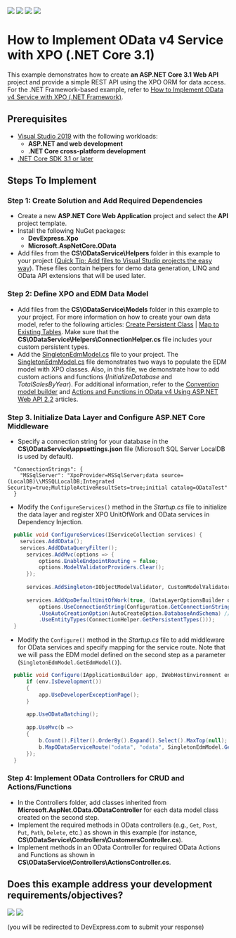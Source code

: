 <!-- default badges list -->
![](https://img.shields.io/endpoint?url=https://codecentral.devexpress.com/api/v1/VersionRange/223364607/19.2.7%2B)
[![](https://img.shields.io/badge/Open_in_DevExpress_Support_Center-FF7200?style=flat-square&logo=DevExpress&logoColor=white)](https://supportcenter.devexpress.com/ticket/details/T835143)
[![](https://img.shields.io/badge/📖_How_to_use_DevExpress_Examples-e9f6fc?style=flat-square)](https://docs.devexpress.com/GeneralInformation/403183)
[![](https://img.shields.io/badge/💬_Leave_Feedback-feecdd?style=flat-square)](#does-this-example-address-your-development-requirementsobjectives)
<!-- default badges end -->
How to Implement OData v4 Service with XPO (.NET Core 3.1)
========================================

This example demonstrates how to create **an ASP.NET Core 3.1 Web API** project and provide a simple REST API using the XPO ORM for data access. For the .NET Framework-based example, refer to [How to Implement OData v4 Service with XPO (.NET Framework)](https://github.com/DevExpress-Examples/XPO_how-to-implement-odata4-service-with-xpo).

## Prerequisites

* [Visual Studio 2019](https://visualstudio.microsoft.com/vs/) with the following workloads:
  * **ASP.NET and web development**
  * **.NET Core cross-platform development**
* [.NET Core SDK 3.1 or later](https://www.microsoft.com/net/download/all)

## Steps To Implement

### Step 1: Create Solution and Add Required Dependencies
- Create a new **ASP.NET Core Web Application** project and select the **API** project template.
- Install the following NuGet packages:
	* **DevExpress.Xpo**
	* **Microsoft.AspNetCore.OData**
- Add files from the **CS\ODataService\Helpers** folder in this example to your project ([Quick Tip: Add files to Visual Studio projects the easy way](https://blogs.msdn.microsoft.com/davidklinems/2007/12/18/quick-tip-add-files-to-visual-studio-projects-the-easy-way/)). These files contain helpers for demo data generation, LINQ and OData API extensions that will be used later.

### Step 2: Define XPO and EDM Data Model
- Add files from the **CS\ODataService\Models** folder in this example to your project. For more information on how to create your own data model, refer to the following articles: [Create Persistent Class](https://docs.devexpress.com/XPO/2077/create-a-data-model/create-a-persistent-object) | [Map to Existing Tables](https://docs.devexpress.com/CoreLibraries/3264/devexpress-orm-tool/concepts/basics-of-creating-persistent-objects-for-existing-data-tables). Make sure that the **CS\ODataService\Helpers\ConnectionHelper.cs** file includes your custom persistent types.
- Add the [SingletonEdmModel.cs](CS/ODataService/Models/SingletonEdmModel.cs) file to your project. The [SingletonEdmModel.cs](CS/ODataService/Models/SingletonEdmModel.cs) file demonstrates two ways to populate the EDM model with XPO classes. Also, in this file, we demonstrate how to add custom actions and functions (*InitializeDatabase* and *TotalSalesByYear*). For additional information, refer to the [Convention model builder](https://docs.microsoft.com/en-us/odata/webapi/convention-model-builder) and [Actions and Functions in OData v4 Using ASP.NET Web API 2.2](https://docs.microsoft.com/en-us/aspnet/web-api/overview/odata-support-in-aspnet-web-api/odata-v4/odata-actions-and-functions) articles.

### Step 3. Initialize Data Layer and Configure ASP.NET Core Middleware
- Specify a connection string for your database in the **CS\ODataService\appsettings.json** file (Microsoft SQL Server LocalDB is used by default).
```
  "ConnectionStrings": {
    "MSSqlServer": "XpoProvider=MSSqlServer;data source=(LocalDB)\\MSSQLLocalDB;Integrated Security=true;MultipleActiveResultSets=true;initial catalog=ODataTest"
  }
```
- Modify the `ConfigureServices()` method in the *Startup.cs* file to initialize the data layer and register XPO UnitOfWork and OData services in Dependency Injection.
```cs
  public void ConfigureServices(IServiceCollection services) {
  	services.AddOData();
  	services.AddODataQueryFilter();
      services.AddMvc(options => {
          options.EnableEndpointRouting = false;
          options.ModelValidatorProviders.Clear();
      });
  
      services.AddSingleton<IObjectModelValidator, CustomModelValidator>();
  
      services.AddXpoDefaultUnitOfWork(true, (DataLayerOptionsBuilder options) =>
          options.UseConnectionString(Configuration.GetConnectionString("MSSqlServer"))
          .UseAutoCreationOption(AutoCreateOption.DatabaseAndSchema) // debug only
          .UseEntityTypes(ConnectionHelper.GetPersistentTypes()));
  }
```
- Modify the `Configure()` method in the *Startup.cs* file to add middleware for OData services and specify mapping for the service route. Note that we will pass the EDM model defined on the second step as a parameter (`SingletonEdmModel.GetEdmModel()`).
```cs
  public void Configure(IApplicationBuilder app, IWebHostEnvironment env) {
      if (env.IsDevelopment())
      {
          app.UseDeveloperExceptionPage();
      }
  
      app.UseODataBatching();
  
      app.UseMvc(b =>
      {
          b.Count().Filter().OrderBy().Expand().Select().MaxTop(null);
          b.MapODataServiceRoute("odata", "odata", SingletonEdmModel.GetEdmModel(), new DefaultODataBatchHandler());
      });
  }
```

### Step 4: Implement OData Controllers for CRUD and Actions/Functions
- In the Controllers folder, add classes inherited from **Microsoft.AspNet.OData.ODataController** for each data model class created on the second step. 
- Implement the required methods in OData controllers (e.g., `Get`, `Post`, `Put`, `Path`, `Delete`, etc.) as shown in this example (for instance, **CS\ODataService\Controllers\CustomersController.cs**).
- Implement methods in an OData Controller for required OData Actions and Functions as shown in  **CS\ODataService\Controllers\ActionsController.cs**.
<!-- feedback -->
## Does this example address your development requirements/objectives?

[<img src="https://www.devexpress.com/support/examples/i/yes-button.svg"/>](https://www.devexpress.com/support/examples/survey.xml?utm_source=github&utm_campaign=XPO_how-to-implement-odata4-service-with-xpo-netcore&~~~was_helpful=yes) [<img src="https://www.devexpress.com/support/examples/i/no-button.svg"/>](https://www.devexpress.com/support/examples/survey.xml?utm_source=github&utm_campaign=XPO_how-to-implement-odata4-service-with-xpo-netcore&~~~was_helpful=no)

(you will be redirected to DevExpress.com to submit your response)
<!-- feedback end -->
